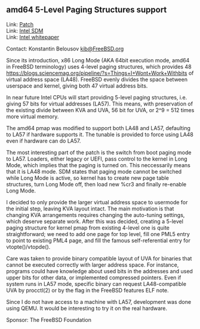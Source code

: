 ## amd64 5-Level Paging Structures support ##

Link:	 [Patch](https://reviews.freebsd.org/D25273)  
Link:	 [Intel SDM](https://software.intel.com/content/www/us/en/develop/articles/intel-sdm.html)  
Link:	 [Intel whitepaper](https://software.intel.com/content/www/us/en/develop/download/5-level-paging-and-5-level-ept-white-paper.html)  

Contact: Konstantin Belousov <kib@FreeBSD.org>  

Since its introduction, x86 Long Mode (AKA 64bit execution mode, amd64 
in FreeBSD terminology) uses 4-level paging structures, which provides
48 https://blogs.sciencemag.org/pipeline/?s=Things+I+Wont+Work+Withbits of virtual address space (LA48).  FreeBSD evenly divides the
space between userspace and kernel, giving both 47 virtual address
bits.

In near future Intel CPUs will start providing 5-level paging
structures, i.e. giving 57 bits for virtual addresses (LA57).  This
means, with preservation of the existing divide between KVA and UVA,
56 bit for UVA, or 2^9 = 512 times more virtual memory.

The amd64 pmap was modified to support both LA48 and LA57, defaulting
to LA57 if hardware supports it.  The tunable is provided to force
using LA48 even if hardware can do LA57.

The most interesting part of the patch is the switch from boot paging
mode to LA57.  Loaders, either legacy or UEFI, pass control to the
kernel in Long Mode, which implies that the paging is turned on.  This
neccessarily means that it is LA48 mode.  SDM states that paging mode
cannot be switched while Long Mode is active, so kernel has to create
new page table structures, turn Long Mode off, then load new %cr3 and
finally re-enable Long Mode.

I decided to only provide the larger virtual address space to usermode
for the initial step, leaving KVA layout intact. The main motivation
is that changing KVA arrangements requires changing the auto-tuning
settings, which deserve separate work.  After this was decided,
creating a 5-level paging structure for kernel pmap from existing
4-level one is quite straightforward; we need to add one page for
top level, fill one PML5 entry to point to existing PML4 page, and
fill the famous self-referential entry for vtopte()/vtopde().

Care was taken to provide binary compatible layout of UVA for binaries
that cannot be executed correctly with larger address space.  For
instance, programs could have knowledge about used bits in the
addresses and used upper bits for other data, or implemented
compressed pointers.  Even if system runs in LA57 mode, specific
binary can request LA48-compatible UVA by procctl(2) or by the flag in
the FreeBSD features ELF note.

Since I do not have access to a machine with LA57, development was
done using QEMU.  It would be interesting to try it on the real
hardware.

Sponsor: The FreeBSD Foundation  
